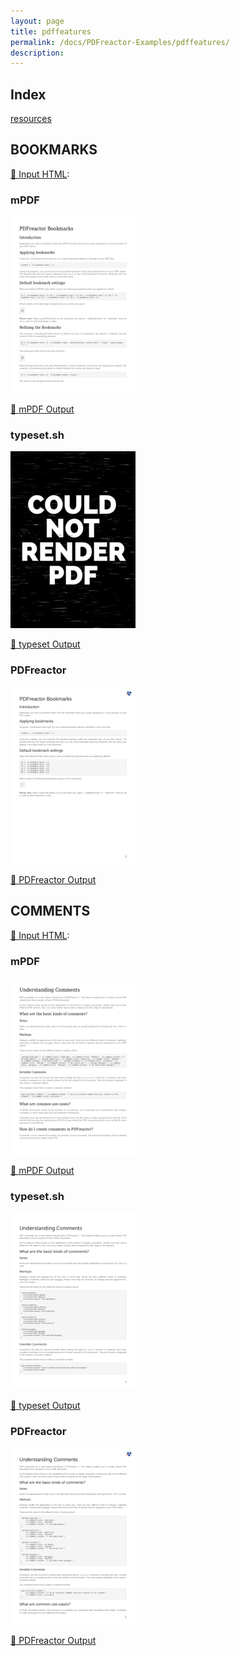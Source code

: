 ```yaml
---
layout: page
title: pdffeatures
permalink: /docs/PDFreactor-Examples/pdffeatures/
description: 
---
```


## Index
<div class="boxes">
                            <a href="/compare.html2pdf.tools/docs/PDFreactor-Examples/pdffeatures/resources/">
                                resources
                            </a>
</div>

## BOOKMARKS

[📄 Input HTML](/html/PDFreactor%20Examples/pdffeatures/bookmarks.html):

### mPDF
![mPDF Preview](mpdf__html_PDFreactor_Examples_pdffeatures_bookmarks.html.png) 

[📕 mPDF Output](mpdf__html_PDFreactor_Examples_pdffeatures_bookmarks.html.pdf)

### typeset.sh
![typeset Preview](typeset__html_PDFreactor_Examples_pdffeatures_bookmarks.html.png) 

[📕 typeset Output](typeset__html_PDFreactor_Examples_pdffeatures_bookmarks.html.pdf)

### PDFreactor
![PDFreactor Preview](pdfreactor__html_PDFreactor_Examples_pdffeatures_bookmarks.html.png) 

[📕 PDFreactor Output](pdfreactor__html_PDFreactor_Examples_pdffeatures_bookmarks.html.pdf)

## COMMENTS

[📄 Input HTML](/html/PDFreactor%20Examples/pdffeatures/comments.html):

### mPDF
![mPDF Preview](mpdf__html_PDFreactor_Examples_pdffeatures_comments.html.png) 

[📕 mPDF Output](mpdf__html_PDFreactor_Examples_pdffeatures_comments.html.pdf)

### typeset.sh
![typeset Preview](typeset__html_PDFreactor_Examples_pdffeatures_comments.html.png) 

[📕 typeset Output](typeset__html_PDFreactor_Examples_pdffeatures_comments.html.pdf)

### PDFreactor
![PDFreactor Preview](pdfreactor__html_PDFreactor_Examples_pdffeatures_comments.html.png) 

[📕 PDFreactor Output](pdfreactor__html_PDFreactor_Examples_pdffeatures_comments.html.pdf)



